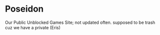 # Poseidon
Our Public Unblocked Games Site; not updated often. supposed to be trash cuz we have a private (Eris)
